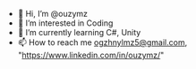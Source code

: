 - 👋 Hi, I’m @ouzymz
- 👀 I’m interested in Coding
- 🌱 I’m currently learning C#, Unity
- 📫 How to reach me ogzhnylmz5@gmail.com, "https://www.linkedin.com/in/ouzymz/"

